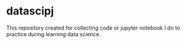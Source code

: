 # datascipj
This repository created for collecting code or jupyter notebook I do to practice during learning data science.
